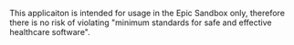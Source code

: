 This applicaiton is intended for usage in the Epic Sandbox only, therefore there is no risk of violating "minimum standards for safe and effective healthcare software".
